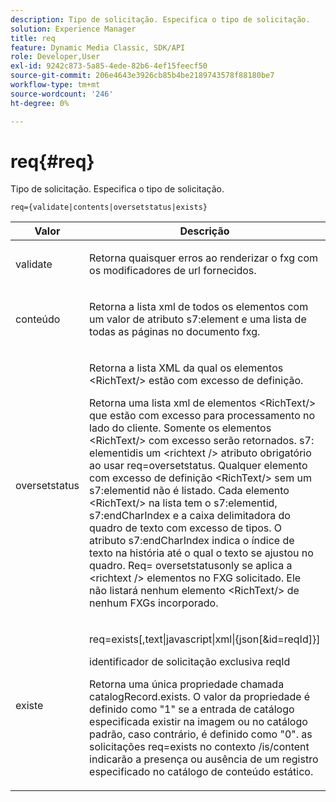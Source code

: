 ```yaml
---
description: Tipo de solicitação. Especifica o tipo de solicitação.
solution: Experience Manager
title: req
feature: Dynamic Media Classic, SDK/API
role: Developer,User
exl-id: 9242c873-5a85-4ede-82b6-4ef15feecf50
source-git-commit: 206e4643e3926cb85b4be2189743578f88180be7
workflow-type: tm+mt
source-wordcount: '246'
ht-degree: 0%

---
```


# req{#req}

Tipo de solicitação. Especifica o tipo de solicitação.

`req={validate|contents|oversetstatus|exists}`

<table id="table_F39239E5244746DB9F253BB0D5E85D54"> 
 <thead> 
  <tr> 
   <th colname="col1" class="entry"> Valor </th> 
   <th colname="col2" class="entry"> Descrição </th> 
  </tr> 
 </thead>
 <tbody> 
  <tr> 
   <td colname="col1"> <p> <span class="codeph"> validate</span> </p> </td> 
   <td colname="col2"> <p> Retorna quaisquer erros ao renderizar o fxg com os modificadores de url fornecidos. </p> </td> 
  </tr> 
  <tr> 
   <td colname="col1"> <p> <span class="codeph"> conteúdo</span> </p> </td> 
   <td colname="col2"> <p> Retorna a lista xml de todos os elementos com um valor de atributo <span class="codeph"> s7:element</span> e uma lista de todas as páginas no documento fxg. </p> </td> 
  </tr> 
  <tr> 
   <td colname="col1"> <p> <span class="codeph"> oversetstatus</span> </p> </td> 
   <td colname="col2"> <p>Retorna a lista XML da qual os elementos <span class="codeph"> &lt;RichText/&gt;</span> estão com excesso de definição. </p> <p>Retorna uma lista xml de elementos <span class="+ topic/ph pr-d/codeph codeph"> &lt;RichText/&gt;</span> que estão com excesso para processamento no lado do cliente. Somente os elementos <span class="+ topic/ph pr-d/codeph codeph"> &lt;RichText/&gt;</span> com excesso serão retornados. <span class="+ topic/ph pr-d/codeph codeph"> s7:</span> elementidis um  <span class="+ topic/ph pr-d/codeph codeph"> &lt;richtext /&gt;</span> atributo obrigatório ao usar  <span class="+ topic/ph pr-d/codeph codeph"> req=oversetstatus</span>. Qualquer elemento com excesso de definição <span class="+ topic/ph pr-d/codeph codeph"> &lt;RichText/&gt;</span> sem um <span class="+ topic/ph pr-d/codeph codeph"> s7:elementid</span> não é listado. Cada elemento <span class="+ topic/ph pr-d/codeph codeph"> &lt;RichText/&gt;</span> na lista tem o <span class="+ topic/ph pr-d/codeph codeph"> s7:elementid</span>, <span class="+ topic/ph pr-d/codeph codeph"> s7:endCharIndex</span> e a caixa delimitadora do quadro de texto com excesso de tipos. O atributo <span class="+ topic/ph pr-d/codeph codeph"> s7:endCharIndex</span> indica o índice de texto na história até o qual o texto se ajustou no quadro. <span class="+ topic/ph pr-d/codeph codeph"> Req=</span> oversetstatusonly se aplica a  <span class="+ topic/ph pr-d/codeph codeph"> &lt;richtext /&gt;</span> elementos no FXG solicitado. Ele não listará nenhum elemento <span class="+ topic/ph pr-d/codeph codeph"> &lt;RichText/&gt;</span> de nenhum FXGs incorporado. </p> </td> 
  </tr> 
  <tr> 
   <td colname="col1"> <p> <span class="codeph"> existe</span> </p> </td> 
   <td colname="col2"> <p> <span class="codeph"> req=exists[,text|javascript|xml|{json[&amp;id=reqId]}]</span> </p> <p>identificador de solicitação exclusiva reqId </p> <p>Retorna uma única propriedade chamada catalogRecord.exists. O valor da propriedade é definido como "1" se a entrada de catálogo especificada existir na imagem ou no catálogo padrão, caso contrário, é definido como "0". as solicitações req=exists no contexto /is/content indicarão a presença ou ausência de um registro especificado no catálogo de conteúdo estático. </p> </td> 
  </tr> 
 </tbody> 
</table>

